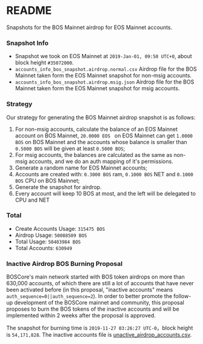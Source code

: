# README

Snapshots for the BOS Mainnet airdrop for EOS Mainnet accounts.

### Snapshot Info

- Snapshot we took on EOS Mainnet at `2019-Jan-01, 09:50 UTC+0`, about block height `#35072000`.
- `accounts_info_bos_snapshot.airdrop.normal.csv` Airdrop file for the BOS Mainnet taken form the EOS Mainnet snapshot for non-msig accounts.
- `accounts_info_bos_snapshot.airdrop.msig.json` Airdrop file for the BOS Mainnet taken form the EOS Mainnet snapshot for msig accounts.

### Strategy

Our strategy for generating the BOS Mainnet airdrop snapshot is as follows:

1. For non-msig accounts, calculate the balance of an EOS Mainnet account on BOS Mainnet, `20.0000 EOS ` on EOS Mainnet can get `1.0000 BOS` on BOS Mainnet and the accounts whose balance is smaller than `0.5000 BOS` will be given at least `0.5000 BOS`;
2. For msig accounts, the balances are calculated as the same as non-msig accounts, and we do an auth mapping of it's permissions.
3. Generate a random name for EOS Mainnet accounts;
4. Accounts are created with: `0.3000 BOS` ram, `0.1000 BOS` NET  and `0.1000 BOS` CPU on BOS Mainnet;
5. Generate the snapshot for airdrop.
6. Every account will keep 10 BOS at most, and the left will be delegated to CPU and NET 

### Total

- Create Accounts Usage: `315475 BOS`
- Airdrop Usage: `50088509 BOS`
- Total Usage: `50403984 BOS`
- Total Accounts: `630949`


### Inactive Airdrop BOS Burning Proposal

BOSCore's main network started with BOS token airdrops on more than 630,000 accounts, of which there are still a lot of accounts that have never been activated before (in this proposal, "inactive accounts" means `auth_sequence=0||auth_sequence=2`). In order to better promote the follow-up development of the BOSCore mainnet and community, this proposal proposes to burn the BOS tokens of the inactive accounts and will be implemented within 2 weeks after the proposal is approved.

The snapshot for burning time is `2019-11-27 03:26:27 UTC-0`，block height is `54,171,828`. The inactive accounts file is [unactive_airdrop_accounts.csv](./unactive_airdrop_accounts.csv).


